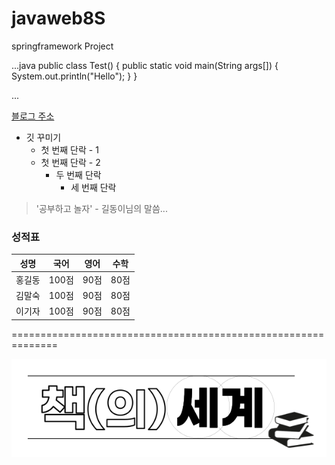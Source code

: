 # javaweb8S
springframework Project


...java
  public class Test() {
    public static void main(String args[]) {
      System.out.println("Hello");
    }
  }

...

  [블로그 주소](https://blog.naver.com/lulook)

  * 깃 꾸미기
    * 첫 번째 단락 - 1
    * 첫 번째 단락 - 2
      * 두 번째 단락
        * 세 번째 단락


  > '공부하고 놀자' - 길동이님의 말씀...

  ###  성적표
  성명|국어|영어|수학
  ---|---|---|---|
  홍길동|100점|90점|80점
  김말숙|100점|90점|80점
  이기자|100점|90점|80점

  ==============================================================

  
  ![javaweb8S](https://github.com/hyejinw/javaweb8S/blob/master/src/main/webapp/resources/images/logo.png)
